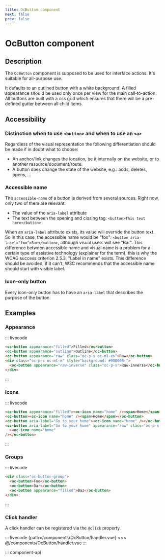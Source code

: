 ```yaml
---
title: OcButton component
next: false
prev: false
---
```


# OcButton component

## Description

The `OcButton` component is supposed to be used for interface actions. It's suitable for all-purpose use.

It defaults to an outlined button with a white background. A filled appearance should be used only once per view for the main call-to-action. All buttons are built with a css grid which ensures that there will be a pre-defined gutter between all child items.

## Accessibility

### Distinction when to use `<button>` and when to use an `<a>`

Regardless of the visual representation the following differentiation should be made if in doubt what to choose:

- An anchor/link changes the location, be it internally on the website, or to another resource/document/route.
- A button does change the state of the website, e.g.: adds, deletes, opens, ...

### Accessible name

The `accessible-name` of a button is derived from several sources. Right now, only two of them are relevant:

- The value of the `aria-label` attribute
- The text between the opening and closing tag: `<button>This text here</button>`

When an `aria-label` attribute exists, its value will override the button text. So in this case, the accessible name would be "foo": `<button aria-label="foo">Bar</button>`, although visual users will see "Bar". This difference between accessible name and visual name is a problem for a certain type of assistive technology (explainer for the term), this is why the WCAG success criterion 2.5.3, "Label in name" exists. This difference should be avoided, if it can't, W3C recommends that the accessible name should start with visible label.

### Icon-only button

Every icon-only button has to have an `aria-label` that describes the purpose of the button.

## Examples

### Appearance

::: livecode

```html
<oc-button appearance="filled">Filled</oc-button>
<oc-button appearance="outline">Outline</oc-button>
<oc-button appearance="raw" class="oc-p-s oc-ml-xs">Raw</oc-button>
<div class="oc-p-s oc-mt-m" style="background: #000000;">
  <oc-button appearance="raw-inverse" class="oc-p-s">Raw-inverse</oc-button>
</div>
```

:::

### Icons

::: livecode

```html
<oc-button appearance="filled"><oc-icon name="home" /><span>Home</span></oc-button>
<oc-button><oc-icon name="home" /><span>Home</span></oc-button>
<oc-button aria-label="Go to your home"><oc-icon name="home" /></oc-button>
<oc-button aria-label="Go to your home" appearance="raw" class="oc-p-s oc-ml-xs"
  ><oc-icon name="home"
/></oc-button>
```

:::

### Groups

::: livecode

```html
<div class="oc-button-group">
  <oc-button>Foo</oc-button>
  <oc-button>Bar</oc-button>
  <oc-button appearance="filled">Baz</oc-button>
</div>
```

:::

### Click handler

A click handler can be registered via the `@click` property.

::: livecode {path=/components/OcButton/handler.vue}
<<< @/components/OcButton/handler.vue
:::

::: component-api
